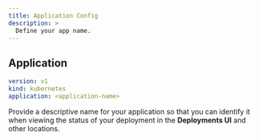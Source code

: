 ```yaml
---
title: Application Config
description: >
  Define your app name.
---
```


## Application 

```yaml
version: v1
kind: kubernetes
application: <application-name>
```

Provide a descriptive name for your application so that you can identify it when viewing the status of your deployment in the **Deployments UI** and other locations.
